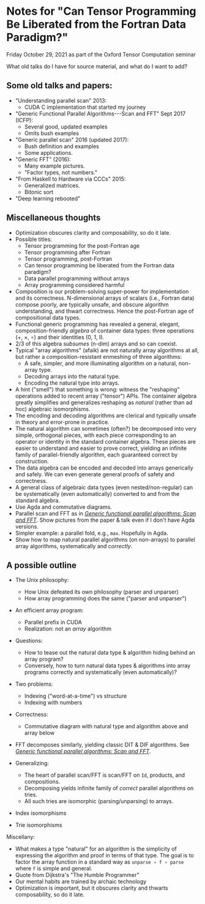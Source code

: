 # Notes for "Can Tensor Programming Be Liberated from the Fortran Data Paradigm?"

Friday October 29, 2021 as part of the Oxford Tensor Computation seminar

What old talks do I have for source material, and what do I want to add?

## Some old talks and papers:

*   "Understanding parallel scan" 2013:
    *   CUDA C implementation that started my journey
*   "Generic Functional Parallel Algorithms---Scan and FFT" Sept 2017 (ICFP):
    *   Several good, updated examples
    *   Omits bush examples
*   "Generic parallel scan" 2016 (updated 2017):
    *   Bush definition and examples
    *   Some applications.
*   "Generic FFT" (2016):
    *   Many example pictures.
    *   "Factor types, not numbers."
*   "From Haskell to Hardware via CCCs" 2015:
    *   Generalized matrices.
    *   Bitonic sort
*   "Deep learning rebooted"


## Miscellaneous thoughts

*   Optimization obscures clarity and composability, so do it late.
*   Possible titles:
    *   Tensor programming for the post-Fortran age
    *   Tensor programming after Fortran
    *   Tensor programming, post-Fortran
    *   Can tensor programming be liberated from the Fortran data paradigm?
    *   Data parallel programming without arrays
    *   Array programming considered harmful
*   Composition is our problem-solving super-power for implementation and its correctness.
    N-dimensional arrays of scalars (i.e., Fortran data) compose poorly, are typically unsafe, and obscure algorithm understanding, and thwart correctness.
    Hence the post-Fortran age of compositional data types.
*   Functional generic programming has revealed a general, elegant, composition-friendly *algebra* of container data types: three operations (+, ×, ∘) and their identities (0, 1, I).
*   2/3 of this algebra *subsumes* (n-dim) arrays and so can coexist.
*   Typical "array algorithms" (afaik) are not naturally array algorithms at all, but rather a composition-resistant enmeshing of three algorithms:
    *   A safe, simpler, and more illuminating algorithm on a natural, non-array type.
    *   Decoding arrays into the natural type.
    *   Encoding the natural type into arrays.
*   A hint ("smell") that something is wrong: witness the "reshaping" operations added to recent array ("tensor") APIs.
    The container algebra greatly simplifies and generalizes reshaping as *natural* (rather than ad hoc) algebraic isomorphisms.
*   The encoding and decoding algorithms are clerical and typically unsafe in theory and error-prone in practice.
*   The natural algorithm can sometimes (often?) be decomposed into very simple, orthogonal pieces, with each piece corresponding to an operator or identity in the standard container algebra.
    These pieces are easier to understand and easier to prove correct, yielding an infinite family of parallel-friendly algorithm, each guaranteed correct by construction.
*   The data algebra can be encoded and decoded into arrays generically and safely.
    We can even generate general proofs of safety and correctness.
*   A general class of algebraic data types (even nested/non-regular) can be systematically (even automatically) converted to and from the standard algebra.
*   Use Agda and commutative diagrams.
*   Parallel scan and FFT as in [*Generic functional parallel algorithms: Scan and FFT*].
    Show pictures from the paper & talk even if I don't have Agda versions.
*   Simpler example: a parallel fold, e.g., `max`.
    Hopefully in Agda.
*   Show how to map natural parallel algorithms (on non-arrays) to parallel array algorithms, systematically and *correctly*.

## A possible outline

*   The Unix philosophy:
    *   How Unix defeated its own philosophy (parser and unparser)
    *   How array programming does the same ("parser and unparser")
*   An efficient array program:
    *   Parallel prefix in CUDA
    *   Realization: not an *array* algorithm
*   Questions:
    *   How to tease out the natural data type & algorithm hiding behind an array program?
    *   Conversely, how to turn natural data types & algorithms into array programs correctly and systematically (even automatically)?
*   Two problems:
    *   Indexing ("word-at-a-time") vs structure
    *   Indexing with numbers
*   Correctness:
    *   Commutative diagram with natural type and algorithm above and array below

*   FFT decomposes similarly, yielding classic DIT & DIF algorithms.
    See [*Generic functional parallel algorithms: Scan and FFT*].

*   Generalizing:
    *   The heart of parallel scan/FFT is scan/FFT on `Id`, products, and compositions.
    *   Decomposing yields infinite family of *correct* parallel algorithms on tries.
    *   All such tries are isomorphic (parsing/unparsing) to arrays.

*   Index isomorphisms
*   Trie isomorphisms

Miscellany:

*   What makes a type "natural" for an algorithm is the simplicity of expressing the algorithm and proof in terms of that type.
    The goal is to factor the array function in a standard way as `unparse ∘ f ∘ parse` where `f` is simple and general.
*   Quote from Dijkstra's "The Humble Programmer"
*   Our mental habits are trained by archaic technology
*   Optimization is important, but it obscures clarity and thwarts composability, so do it late.


<!-- References -->

[*Generic functional parallel algorithms: Scan and FFT*]: http://conal.net/papers/generic-parallel-functional "paper by Conal Elliott (2017)"

